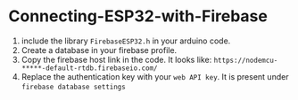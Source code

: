 # Connecting-ESP32-with-Firebase
1. include the library ```FirebaseESP32.h``` in your arduino code.
2. Create a database in your firebase profile.
3. Copy the firebase host link in the code. It looks like: ```https://nodemcu-*****-default-rtdb.firebaseio.com/```
4. Replace the authentication key with your ```web API key```. It is present under ```firebase database settings```
